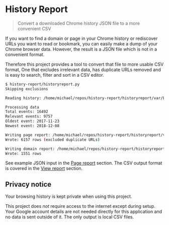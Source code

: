 # History Report
> Convert a downloaded Chrome history JSON file to a more convenient CSV

If you want to find a domain or page in your Chrome history or rediscover URLs you want to read or bookmark, you can easily make a dump of your Chrome browser data. However, the result is a JSON file which is not in a convenient format. 

Therefore this project provides a tool to convert that file to more usable CSV format, One that excludes irrelevant data, has duplicate URLs removed and is easy to search, filter and sort in a CSV editor.

```bash
$ history-report/historyreport.py
Skipping exclusions

Reading history: /home/michael/repos/history-report/historyreport/var/BrowserHistory.json

Processing data
Total events: 16492
Relevant events: 9757
Oldest event: 2017-11-23
Newest event: 2018-12-08

Writing page report: /home/michael/repos/history-report/historyreport/var/page_report.csv
Wrote: 6157 rows (excluded duplicate URLs)

Writing domain report: /home/michael/repos/history-report/historyreport/var/domain_report.csv
Wrote: 1551 rows
```

See example JSON input in the [Page report](docs/usage.md#page-report) section. The CSV output format is covered in the [View report](docs/usage.md#view-reports) section.


## Privacy notice

Your browsing history is kept private when using this project. 

This project does *not* require access to the internet except during setup. Your Google account details are not needed directly for this application and no data is sent outside of it. The only output is local CSV files.
